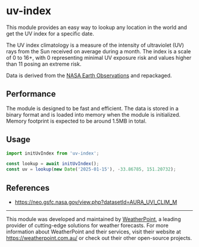 # uv-index

This module provides an easy way to lookup any location in the world and get the UV index for a specific date.

The UV index climatology is a measure of the intensity of ultraviolet (UV) rays from the Sun received on average during a month. The index is a scale of 0 to 16+, with 0 representing minimal UV exposure risk and values higher than 11 posing an extreme risk.

Data is derived from the [NASA Earth Observations](https://neo.gsfc.nasa.gov/view.php?datasetId=AURA_UVI_CLIM_M) and repackaged.

## Performance

The module is designed to be fast and efficient. The data is stored in a binary format and is loaded into memory when the module is initialized. Memory footprint is expected to be around 1.5MB in total.


## Usage

```typescript
import initUvIndex from 'uv-index';

const lookup = await initUvIndex();
const uv = lookup(new Date('2025-01-15'), -33.86785, 151.20732);
```

## References

- https://neo.gsfc.nasa.gov/view.php?datasetId=AURA_UVI_CLIM_M

---

This module was developed and maintained by [WeatherPoint](https://weatherpoint.com.au/), a leading provider of cutting-edge solutions for weather forecasts. For more information about WeatherPoint and their services, visit their website at https://weatherpoint.com.au/ or check out their other open-source projects.
